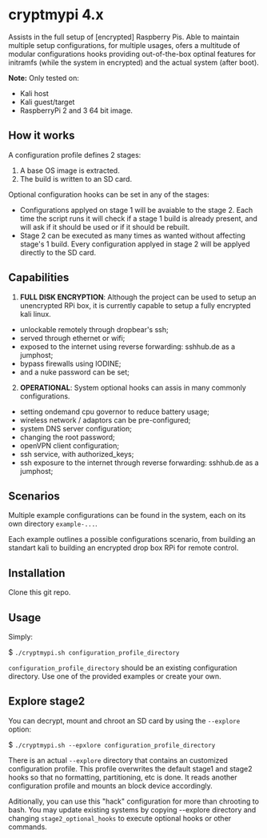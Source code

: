# cryptmypi 4.x

Assists in the full setup of [encrypted] Raspberry Pis. Able to maintain multiple setup configurations, for multiple usages, ofers a multitude of modular configurations hooks providing out-of-the-box optinal features for initramfs (while the system in encrypted) and the actual system (after boot).

**Note:** Only tested on:
- Kali host
- Kali guest/target
- RaspberryPi 2 and 3 64 bit image.

## How it works

A configuration profile defines 2 stages:

1. A base OS image is extracted. 
2. The build is written to an SD card.

Optional configuration hooks can be set in any of the stages: 
- Configurations applyed on stage 1 will be avaiable to the stage 2. Each time the script runs it will check if a stage 1 build is already present, and will ask if it should be used or if it should be rebuilt.
- Stage 2 can be executed as many times as wanted without affecting stage's 1 build. Every configuration applyed in stage 2 will be applyed directly to the SD card.

## Capabilities

1. **FULL DISK ENCRYPTION**: Although the project can be used to setup an unencrypted RPi box, it is currently capable to setup a fully encrypted kali linux.

- unlockable remotely through dropbear's ssh;
- served through ethernet or wifi;
- exposed to the internet using reverse forwarding: sshhub.de as a jumphost;
- bypass firewalls using IODINE;
- and a nuke password can be set;

2. **OPERATIONAL**: System optional hooks can assis in many commonly configurations.

- setting ondemand cpu governor to reduce battery usage;
- wireless network / adaptors can be pre-configured;
- system DNS server configuration;
- changing the root password;
- openVPN client configuration;
- ssh service, with authorized_keys;
- ssh exposure to the internet through reverse forwarding: sshhub.de as a jumphost;

## Scenarios

Multiple example configurations can be found in the system, each on its own directory `example-...`.

Each example outlines a possible configurations scenario, from building an standart kali to building an encrypted drop box RPi for remote control.

## Installation

Clone this git repo.

## Usage

Simply:

$ `./cryptmypi.sh configuration_profile_directory`

`configuration_profile_directory` should be an existing configuration directory. Use one of the provided examples or create your own.

## Explore stage2
You can decrypt, mount and chroot an SD card by using the `--explore` option:

$ `./cryptmypi.sh --epxlore configuration_profile_directory`

There is an actual `--explore` directory that contains an customized configuration profile. This profile overwrites the default stage1 and stage2 hooks so that no formatting, partitioning, etc is done. It reads another configuration profile and mounts an block device accordingly.

Aditionally, you can use this "hack" configuration for more than chrooting to bash. You may update existing systems by copying --explore directory and changing `stage2_optional_hooks` to execute optional hooks or other commands.
